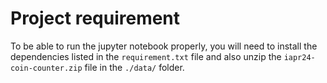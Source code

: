 # Project requirement

To be able to run the jupyter notebook properly, you will need to install the dependencies listed in the `requirement.txt` file and also unzip the `iapr24-coin-counter.zip` file in the `./data/` folder.